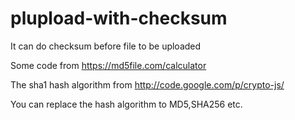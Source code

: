 plupload-with-checksum
======================

It can do checksum before file to be uploaded

Some code from https://md5file.com/calculator 

The sha1 hash algorithm from http://code.google.com/p/crypto-js/

You can replace the hash algorithm to MD5,SHA256 etc.

